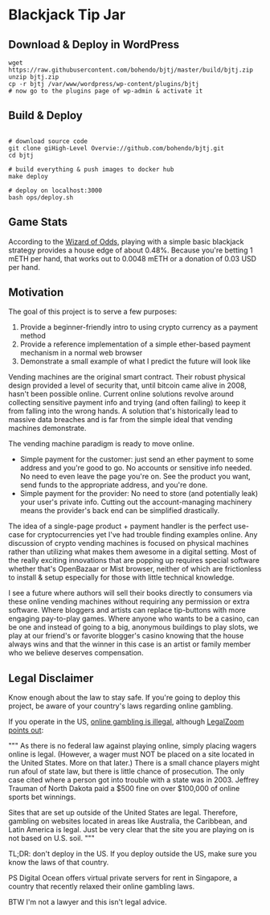 
# Blackjack Tip Jar

## Download & Deploy in WordPress

```
wget https://raw.githubusercontent.com/bohendo/bjtj/master/build/bjtj.zip
unzip bjtj.zip
cp -r bjtj /var/www/wordpress/wp-content/plugins/bjtj
# now go to the plugins page of wp-admin & activate it

```

## Build & Deploy

```

# download source code
git clone giHigh-Level Overvie://github.com/bohendo/bjtj.git
cd bjtj

# build everything & push images to docker hub
make deploy

# deploy on localhost:3000
bash ops/deploy.sh

```

## Game Stats

According to the [Wizard of Odds](https://wizardofodds.com/games/blackjack/basics/), playing with a simple basic blackjack strategy provides a house edge of about 0.48%. Because you're betting 1 mETH per hand, that works out to 0.0048 mETH or a donation of 0.03 USD per hand.

## Motivation

The goal of this project is to serve a few purposes:

1. Provide a beginner-friendly intro to using crypto currency as a payment method
2. Provide a reference implementation of a simple ether-based payment mechanism in a normal web browser
3. Demonstrate a small example of what I predict the future will look like

Vending machines are the original smart contract. Their robust physical design provided a level of security that, until bitcoin came alive in 2008, hasn't been possible online. Current online solutions revolve around collecting sensitive payment info and trying (and often failing) to keep it from falling into the wrong hands. A solution that's historically lead to massive data breaches and is far from the simple ideal that vending machines demonstrate.

The vending machine paradigm is ready to move online.
 - Simple payment for the customer: just send an ether payment to some address and you're good to go. No accounts or sensitive info needed. No need to even leave the page you're on. See the product you want, send funds to the appropriate address, and you're done.
 - Simple payment for the provider: No need to store (and potentially leak) your user's private info. Cutting out the account-managing machinery means the provider's back end can be simplified drastically.

The idea of a single-page product + payment handler is the perfect use-case for cryptocurrencies yet I've had trouble finding examples online. Any discussion of crypto vending machines is focused on physical machines rather than utilizing what makes them awesome in a digital setting. Most of the really exciting innovations that are popping up requires special software whether that's OpenBazaar or Mist browser, neither of which are frictionless to install & setup especially for those with little technical knowledge.

I see a future where authors will sell their books directly to consumers via these online vending machines without requiring any permission or extra software. Where bloggers and artists can replace tip-buttons with more engaging pay-to-play games. Where anyone who wants to be a casino, can be one and instead of going to a big, anonymous buildings to play slots, we play at our friend's or favorite blogger's casino knowing that the house always wins and that the winner in this case is an artist or family member who we believe deserves compensation.

## Legal Disclaimer

Know enough about the law to stay safe. If you're going to deploy this project, be aware of your country's laws regarding online gambling.

If you operate in the US, [online gambling is illegal](https://archives.fbi.gov/archives/news/stories/2007/june/gambling_060607), although [LegalZoom points out](https://www.legalzoom.com/articles/online-gambling-is-it-legal):

"""
As there is no federal law against playing online, simply placing wagers online is legal. (However, a wager must NOT be placed on a site located in the United States. More on that later.) There is a small chance players might run afoul of state law, but there is little chance of prosecution. The only case cited where a person got into trouble with a state was in 2003. Jeffrey Trauman of North Dakota paid a $500 fine on over $100,000 of online sports bet winnings.

Sites that are set up outside of the United States are legal. Therefore, gambling on websites located in areas like Australia, the Caribbean, and Latin America is legal. Just be very clear that the site you are playing on is not based on U.S. soil.
"""

TL;DR: don't deploy in the US. If you deploy outside the US, make sure you know the laws of that country.

PS Digital Ocean offers virtual private servers for rent in Singapore, a country that recently relaxed their online gambling laws.

BTW I'm not a lawyer and this isn't legal advice.
